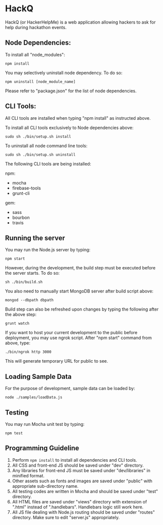 # HackQ
HackQ (or HackerHelpMe) is a web application allowing hackers to ask for help  during hackathon events.

## Node Dependencies:
To install all "node_modules":

```
npm install
```

You may selectively uninstall node dependency. To do so:

```
npm uninstall [node_module_name]
```

Please refer to "package.json" for the list of node dependencies.

## CLI Tools:
All CLI tools are installed when typing "npm install" as instructed above.

To install all CLI tools exclusively to Node dependencies above:

```
sudo sh ./bin/setup.sh install
```

To uninstall all node command line tools:

```
sudo sh ./bin/setup.sh uninstall
```

The following CLI tools are being installed:

npm:

* mocha
* firebase-tools
* grunt-cli

gem:

* sass
* bourbon
* travis

## Running the server
You may run the Node.js server by typing:
```
npm start
```
 
However, during the development, the build step must be executed before the server starts. To do so:
```
sh ./bin/build.sh
```

You also need to manually start MongoDB server after build script above:
```
mongod --dbpath dbpath
```

Build step can also be refreshed upon changes by typing the following after the above step:
```
grunt watch
```

If you want to host your current development to the public before deployment, you may use ngrok script. After "npm start" command from above, type:

```
./bin/ngrok http 3000
```

This will generate temporary URL for public to see.

## Loading Sample Data
For the purpose of development, sample data can be loaded by:
```
node ./samples/loadData.js
```

## Testing
You may run Mocha unit test by typing:
```
npm test
```

## Programming Guideline
1. Perform ```npm install``` to install all dependencies and CLI tools.
2. All CSS and front-end JS should be saved under "dev" directory.
3. Any libraries for front-end JS must be saved under "dev/libraries" in minified format.
4. Other assets such as fonts and images are saved under "public" with appropriate sub-directory name.
5. All testing codes are written in Mocha and should be saved under "test" directory.
6. All HTML files are saved under "views" directory with extension of ".html" instead of ".handlebars". Handlebars logic still work here.
7. All JS file dealing with Node.js routing should be saved under "routes" directory. Make sure to edit "server.js" appropriately.
